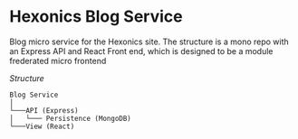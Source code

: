 # Hexonics Blog Service

Blog micro service for the Hexonics site. The structure is a mono repo with an Express API and React Front end, which is designed to be a module frederated micro frontend

_Structure_

```
Blog Service
│
└───API (Express)
│   └─── Persistence (MongoDB)
└───View (React)
```
